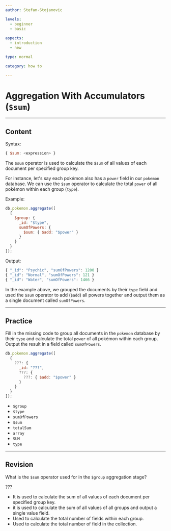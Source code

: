 ```yaml
---
author: Stefan-Stojanovic

levels:
  - beginner
  - basic
  
aspects:
  - introduction
  - new

type: normal

category: how to

---
```


# Aggregation With Accumulators (`$sum`)

---
## Content

Syntax:
```javascript
{ $sum: <expression> }
```

The `$sum` operator is used to calculate the `$sum` of all values of each document per specified group key. 

For instance, let's say each pokémon also has a `power` field in our `pokemon` database. We can use the `$sum` operator to calculate the total `power` of all pokémon within each group (`type`).

Example:
```javascript
db.pokemon.aggregate([
  {
    $group: {
      _id: "$type",
      sumOfPowers: {
        $sum: { $add: "$power" }
      }
    }
  }
]);
```
Output:
```javascript
{ "_id": "Psychic", "sumOfPowers": 1200 }
{ "_id": "Normal", "sumOfPowers": 121 }
{ "_id": "Water", "sumOfPowers": 1466 }
```

In the example above, we grouped the documents by their `type` field and used the `$sum` operator to add (`$add`) all powers together and output them as a single document called `sumOfPowers`.

---
## Practice

Fill in the missing code to group all documents in the `pokemon` database by their `type` and calculate the total `power` of all pokémon within each group. Output the result in a field called `sumOfPowers`.
```javascript
db.pokemon.aggregate([
  {
    ???: {
      _id: "???",
      ???: {
        ???: { $add: "$power" }
      }
    }
  }
]);
```

* `$group`
* `$type`
* `sumOfPowers`
* `$sum`
* `totalSum`
* `array`
* `SUM`
* `type`

---
## Revision

What is the `$sum` operator used for in the `$group` aggregation stage?

???

* It is used to calculate the sum of all values of each document per specified group key. 
* it is used to calculate the sum of all values of all groups and output a single value field.
* Used to calculate the total number of fields within each group.
* Used to calculate the total number of field in the collection.
